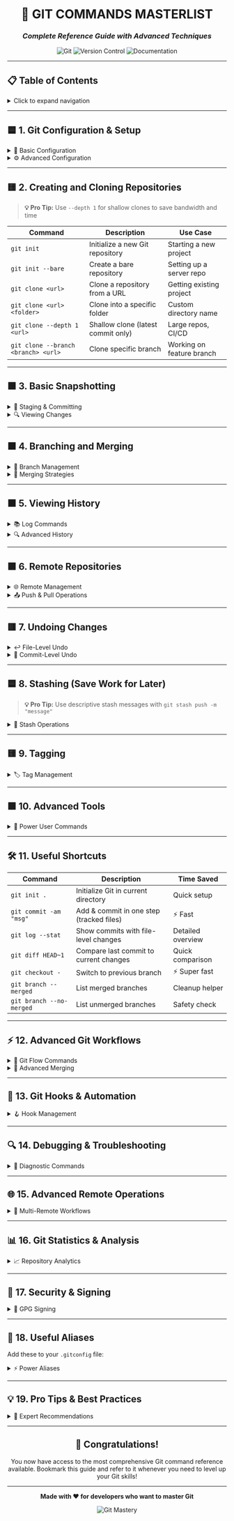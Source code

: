 

<div align="center">

# 🚀 GIT COMMANDS MASTERLIST
### *Complete Reference Guide with Advanced Techniques*

![Git](https://img.shields.io/badge/Git-F05032?style=for-the-badge&logo=git&logoColor=white)
![Version Control](https://img.shields.io/badge/Version%20Control-Expert-brightgreen?style=for-the-badge)
![Documentation](https://img.shields.io/badge/Documentation-Complete-blue?style=for-the-badge)

</div>

---

## 📋 Table of Contents

<details>
<summary>Click to expand navigation</summary>

- [🟦 1. Git Configuration & Setup](#-1-git-configuration--setup)
- [🟨 2. Creating and Cloning Repositories](#-2-creating-and-cloning-repositories)
- [🟩 3. Basic Snapshotting](#-3-basic-snapshotting)
- [🟧 4. Branching and Merging](#-4-branching-and-merging)
- [🟫 5. Viewing History](#-5-viewing-history)
- [🟪 6. Remote Repositories](#-6-remote-repositories)
- [🟥 7. Undoing Changes](#-7-undoing-changes)
- [🟦 8. Stashing (Save Work for Later)](#-8-stashing-save-work-for-later)
- [🟨 9. Tagging](#-9-tagging)
- [🟩 10. Advanced Tools](#-10-advanced-tools)
- [🛠️ 11. Useful Shortcuts](#️-11-useful-shortcuts)
- [⚡ 12. Advanced Git Workflows](#-12-advanced-git-workflows)
- [🔧 13. Git Hooks & Automation](#-13-git-hooks--automation)
- [🔍 14. Debugging & Troubleshooting](#-14-debugging--troubleshooting)
- [🌐 15. Advanced Remote Operations](#-15-advanced-remote-operations)
- [📊 16. Git Statistics & Analysis](#-16-git-statistics--analysis)
- [🔐 17. Security & Signing](#-17-security--signing)
- [📄 18. Useful Aliases](#-18-useful-aliases)
- [💡 19. Pro Tips & Best Practices](#-19-pro-tips--best-practices)

</details>

---

## 🟦 1. Git Configuration & Setup

<details>
<summary>🔧 Basic Configuration</summary>

| Command | Description | Example |
|---------|-------------|---------|
| `git config --global user.name "Your Name"` | Set your Git username globally | `git config --global user.name "John Doe"` |
| `git config --global user.email "you@example.com"` | Set your email globally | `git config --global user.email "john@example.com"` |
| `git config --list` | Show current configuration | - |
| `git config -e` | Edit the global config file | - |
| `git help <command>` | Show help for a Git command | `git help commit` |

</details>

<details>
<summary>⚙️ Advanced Configuration</summary>

| Command | Description |
|---------|-------------|
| `git config --global init.defaultBranch main` | Set default branch name |
| `git config --global core.editor "code --wait"` | Set VS Code as default editor |
| `git config --global merge.tool vimdiff` | Set merge tool |
| `git config --global core.autocrlf true` | Handle line endings (Windows) |
| `git config --global core.autocrlf input` | Handle line endings (Mac/Linux) |
| `git config --global push.default simple` | Set push behavior |
| `git config --global pull.rebase true` | Always rebase on pull |

</details>

---

## 🟨 2. Creating and Cloning Repositories

> **💡 Pro Tip:** Use `--depth 1` for shallow clones to save bandwidth and time

| Command | Description | Use Case |
|---------|-------------|----------|
| `git init` | Initialize a new Git repository | Starting a new project |
| `git init --bare` | Create a bare repository | Setting up a server repo |
| `git clone <url>` | Clone a repository from a URL | Getting existing project |
| `git clone <url> <folder>` | Clone into a specific folder | Custom directory name |
| `git clone --depth 1 <url>` | Shallow clone (latest commit only) | Large repos, CI/CD |
| `git clone --branch <branch> <url>` | Clone specific branch | Working on feature branch |

---

## 🟩 3. Basic Snapshotting

<details>
<summary>📸 Staging & Committing</summary>

| Command | Description | When to Use |
|---------|-------------|-------------|
| `git add <file>` | Stage a file for commit | Specific file changes |
| `git add .` | Stage all changes | All current changes |
| `git add -A` | Stage all changes (including deletions) | Complete staging |
| `git add -p` | Interactive staging (patch mode) | Selective staging |
| `git status` | Show staged, unstaged, untracked files | Check current state |
| `git status -s` | Short status format | Quick overview |
| `git commit -m "message"` | Commit with a message | Standard commit |
| `git commit -a -m "message"` | Stage & commit tracked files | Quick commit |
| `git commit --amend` | Modify last commit | Fix last commit |
| `git commit --amend --no-edit` | Amend without changing message | Add forgotten files |

</details>

<details>
<summary>🔍 Viewing Changes</summary>

| Command | Description |
|---------|-------------|
| `git diff` | Show unstaged changes |
| `git diff --staged` | Show staged changes |
| `git diff HEAD` | Show all changes since last commit |
| `git diff <commit1> <commit2>` | Compare two commits |
| `git diff --name-only` | Show only changed file names |
| `git diff --stat` | Show change statistics |

</details>

---

## 🟧 4. Branching and Merging

<details>
<summary>🌿 Branch Management</summary>

| Command | Description | Best Practice |
|---------|-------------|---------------|
| `git branch` | List branches | Check current branches |
| `git branch -a` | List all branches (including remote) | See complete branch structure |
| `git branch <name>` | Create a new branch | Feature development |
| `git checkout <name>` | Switch to a branch | Legacy command |
| `git switch <name>` | Modern alternative to `checkout` | **Recommended** |
| `git checkout -b <name>` | Create and switch to a branch | Quick branch creation |
| `git switch -c <name>` | Modern create and switch | **Recommended** |
| `git branch -d <name>` | Delete a branch (safe) | Cleanup merged branches |
| `git branch -D <name>` | Force delete a branch | ⚠️ Use with caution |
| `git branch -m <old> <new>` | Rename a branch | Fix naming mistakes |

</details>

<details>
<summary>🔀 Merging Strategies</summary>

| Command | Description | When to Use |
|---------|-------------|-------------|
| `git merge <branch>` | Merge another branch | Standard merge |
| `git merge --no-ff <branch>` | Force merge commit | Preserve branch history |
| `git merge --squash <branch>` | Squash merge | Clean history |
| `git merge --abort` | Abort current merge | Resolve conflicts later |
| `git rebase <branch>` | Reapply commits on top of another base | Linear history |
| `git rebase -i <commit>` | Interactive rebase | Clean up commits |

</details>

---

## 🟫 5. Viewing History

<details>
<summary>📚 Log Commands</summary>

| Command | Description | Output Style |
|---------|-------------|--------------|
| `git log` | View commit history | Full details |
| `git log --oneline` | Condensed one-line format | Quick overview |
| `git log --graph` | ASCII graph of branch history | Visual branching |
| `git log --graph --oneline --all` | Complete visual history | **Recommended** |
| `git log --stat` | Show file change statistics | File-level changes |
| `git log -p` | Show patch (actual changes) | Detailed changes |
| `git log --since="2 weeks ago"` | Commits from specific time | Time-based filtering |
| `git log --author="John"` | Commits by specific author | Author filtering |
| `git log --grep="bug"` | Search commit messages | Message filtering |

</details>

<details>
<summary>🔍 Advanced History</summary>

| Command | Description |
|---------|-------------|
| `git show <commit>` | Show changes in a specific commit |
| `git show --name-only <commit>` | Show only changed files |
| `git log --follow <file>` | Follow file history through renames |
| `git log --all --graph --decorate` | Beautiful branch visualization |
| `git reflog` | Show reference log (recovery tool) |

</details>

---

## 🟪 6. Remote Repositories

<details>
<summary>🌐 Remote Management</summary>

| Command | Description | Common Usage |
|---------|-------------|--------------|
| `git remote -v` | Show remote URLs | Check remote configuration |
| `git remote add origin <url>` | Add a remote repo | Link to GitHub/GitLab |
| `git remote add upstream <url>` | Add upstream remote | Fork workflows |
| `git remote remove <name>` | Remove a remote | Cleanup |
| `git remote rename <old> <new>` | Rename a remote | Fix naming |
| `git remote set-url origin <url>` | Change remote URL | Update repository location |

</details>

<details>
<summary>📤 Push & Pull Operations</summary>

| Command | Description | Best Practice |
|---------|-------------|---------------|
| `git push -u origin <branch>` | Push and set upstream | First push |
| `git push` | Push changes | Regular updates |
| `git push --force-with-lease` | Safe force push | **Recommended over --force** |
| `git push --tags` | Push all tags | Release management |
| `git fetch` | Fetch changes from remote | Update local refs |
| `git fetch --all` | Fetch from all remotes | Multi-remote setup |
| `git pull` | Fetch + merge changes | Quick update |
| `git pull --rebase` | Fetch + rebase | Linear history |

</details>

---

## 🟥 7. Undoing Changes

<details>
<summary>↩️ File-Level Undo</summary>

| Command | Description | Safety Level |
|---------|-------------|--------------|
| `git restore <file>` | Restore a file (modern command) | ✅ Safe |
| `git restore --staged <file>` | Unstage a file | ✅ Safe |
| `git checkout -- <file>` | Older way to discard changes | ⚠️ Legacy |
| `git clean -fd` | Remove untracked files/directories | ⚠️ Destructive |
| `git clean -n` | Dry run of clean | ✅ Preview |

</details>

<details>
<summary>🔄 Commit-Level Undo</summary>

| Command | Description | Impact |
|---------|-------------|--------|
| `git reset --soft HEAD~1` | Undo commit, keep changes staged | Minimal |
| `git reset HEAD~1` | Undo commit, unstage changes | Moderate |
| `git reset --hard HEAD~1` | ⚠️ Completely undo commit | **Destructive** |
| `git revert <commit>` | Create new commit to undo changes | ✅ Safe |
| `git commit --amend` | Change the last commit | Local only |

</details>

---

## 🟦 8. Stashing (Save Work for Later)

> **💡 Pro Tip:** Use descriptive stash messages with `git stash push -m "message"`

<details>
<summary>💾 Stash Operations</summary>

| Command | Description | Use Case |
|---------|-------------|----------|
| `git stash` | Save uncommitted changes | Quick context switch |
| `git stash push -m "message"` | Stash with descriptive message | **Recommended** |
| `git stash -u` | Include untracked files | Complete stash |
| `git stash pop` | Re-apply and remove from stash | Resume work |
| `git stash apply` | Apply stash but keep it | Test stash |
| `git stash apply stash@{2}` | Apply specific stash | Multiple stashes |
| `git stash list` | Show all stashes | Stash management |
| `git stash show -p` | Show stash contents | Preview changes |
| `git stash drop` | Delete a stash | Cleanup |
| `git stash clear` | Delete all stashes | Complete cleanup |

</details>

---

## 🟨 9. Tagging

<details>
<summary>🏷️ Tag Management</summary>

| Command | Description | Best Practice |
|---------|-------------|---------------|
| `git tag` | List tags | Check existing tags |
| `git tag <name>` | Create a lightweight tag | Quick marking |
| `git tag -a <name> -m "message"` | Create an annotated tag | **Recommended for releases** |
| `git tag -a <name> <commit>` | Tag specific commit | Retroactive tagging |
| `git push origin <tag>` | Push a tag to remote | Share specific tag |
| `git push origin --tags` | Push all tags to remote | Release deployment |
| `git tag -d <name>` | Delete local tag | Local cleanup |
| `git push origin --delete <tag>` | Delete remote tag | Remote cleanup |

</details>

---

## 🟩 10. Advanced Tools

<details>
<summary>🔧 Power User Commands</summary>

| Command | Description | Complexity |
|---------|-------------|------------|
| `git rebase <branch>` | Reapply commits on top of another base | ⭐⭐⭐ |
| `git rebase -i HEAD~3` | Interactive rebase last 3 commits | ⭐⭐⭐⭐ |
| `git cherry-pick <commit>` | Apply a specific commit to current branch | ⭐⭐ |
| `git cherry-pick -n <commit>` | Cherry-pick without committing | ⭐⭐⭐ |
| `git bisect start` | Binary search to find bad commit | ⭐⭐⭐⭐ |
| `git blame <file>` | Show who changed what line | ⭐⭐ |
| `git blame -L 10,20 <file>` | Blame specific lines | ⭐⭐ |
| `git grep "pattern"` | Search for pattern in tracked files | ⭐⭐ |
| `git worktree add <path> <branch>` | Create linked working tree | ⭐⭐⭐⭐ |

</details>

---

## 🛠️ 11. Useful Shortcuts

| Command | Description | Time Saved |
|---------|-------------|------------|
| `git init .` | Initialize Git in current directory | Quick setup |
| `git commit -am "msg"` | Add & commit in one step (tracked files) | ⚡ Fast |
| `git log --stat` | Show commits with file-level changes | Detailed overview |
| `git diff HEAD~1` | Compare last commit to current changes | Quick comparison |
| `git checkout -` | Switch to previous branch | ⚡ Super fast |
| `git branch --merged` | List merged branches | Cleanup helper |
| `git branch --no-merged` | List unmerged branches | Safety check |

---

## ⚡ 12. Advanced Git Workflows

<details>
<summary>🔄 Git Flow Commands</summary>

| Command | Description |
|---------|-------------|
| `git flow init` | Initialize git flow |
| `git flow feature start <name>` | Start new feature |
| `git flow feature finish <name>` | Finish feature |
| `git flow release start <version>` | Start release |
| `git flow hotfix start <name>` | Start hotfix |

</details>

<details>
<summary>🔀 Advanced Merging</summary>

| Command | Description |
|---------|-------------|
| `git merge -X ours <branch>` | Merge favoring our changes |
| `git merge -X theirs <branch>` | Merge favoring their changes |
| `git merge --strategy-option=patience` | Use patience merge algorithm |
| `git rerere` | Reuse recorded resolution |

</details>

---

## 🔧 13. Git Hooks & Automation

<details>
<summary>🪝 Hook Management</summary>

| Location | Description |
|----------|-------------|
| `.git/hooks/pre-commit` | Run before commit |
| `.git/hooks/pre-push` | Run before push |
| `.git/hooks/post-merge` | Run after merge |
| `.git/hooks/commit-msg` | Validate commit message |

**Example pre-commit hook:**
```bash
#!/bin/sh
npm test
```

</details>

---

## 🔍 14. Debugging & Troubleshooting

<details>
<summary>🐛 Diagnostic Commands</summary>

| Command | Description | Use Case |
|---------|-------------|----------|
| `git fsck` | Check repository integrity | Corruption detection |
| `git gc` | Garbage collection | Performance optimization |
| `git reflog` | Show reference log | Recovery operations |
| `git log --walk-reflogs` | Walk through reflog | Detailed recovery |
| `git show-branch` | Show branch relationships | Branch analysis |
| `git describe` | Describe current commit | Version identification |
| `git ls-files` | List tracked files | File management |
| `git count-objects -v` | Show repository statistics | Size analysis |

</details>

---

## 🌐 15. Advanced Remote Operations

<details>
<summary>🔄 Multi-Remote Workflows</summary>

| Command | Description |
|---------|-------------|
| `git remote update` | Fetch from all remotes |
| `git push --all origin` | Push all branches |
| `git push --mirror` | Mirror repository |
| `git fetch --unshallow` | Convert shallow to full clone |
| `git bundle create <file> <branch>` | Create bundle file |
| `git bundle verify <file>` | Verify bundle |

</details>

---

## 📊 16. Git Statistics & Analysis

<details>
<summary>📈 Repository Analytics</summary>

| Command | Description |
|---------|-------------|
| `git shortlog -sn` | Commit count by author |
| `git log --since="1 month ago" --pretty=tformat: --numstat \| awk '{ add += $1; subs += $2; loc += $1 - $2 } END { printf "added lines: %s, removed lines: %s, total lines: %s\n", add, subs, loc }'` | Lines of code statistics |
| `git log --graph --pretty=format:'%Cred%h%Creset -%C(yellow)%d%Creset %s %Cgreen(%cr) %C(bold blue)<%an>%Creset' --abbrev-commit` | Beautiful log format |

</details>

---

## 🔐 17. Security & Signing

<details>
<summary>🔏 GPG Signing</summary>

| Command | Description |
|---------|-------------|
| `git config --global user.signingkey <key-id>` | Set signing key |
| `git config --global commit.gpgsign true` | Auto-sign commits |
| `git commit -S -m "message"` | Sign specific commit |
| `git tag -s <name> -m "message"` | Sign tag |
| `git verify-commit <commit>` | Verify commit signature |
| `git verify-tag <tag>` | Verify tag signature |

</details>

---

## 📄 18. Useful Aliases

Add these to your `.gitconfig` file:

<details>
<summary>⚡ Power Aliases</summary>

```ini
[alias]
    # Short commands
    co = checkout
    br = branch
    ci = commit
    st = status
    
    # Advanced aliases
    unstage = reset HEAD --
    last = log -1 HEAD
    visual = !gitk
    
    # Beautiful logs
    lg = log --color --graph --pretty=format:'%Cred%h%Creset -%C(yellow)%d%Creset %s %Cgreen(%cr) %C(bold blue)<%an>%Creset' --abbrev-commit
    lga = log --color --graph --pretty=format:'%Cred%h%Creset -%C(yellow)%d%Creset %s %Cgreen(%cr) %C(bold blue)<%an>%Creset' --abbrev-commit --all
    
    # Useful shortcuts
    amend = commit --amend --no-edit
    force = push --force-with-lease
    undo = reset --soft HEAD~1
    
    # Branch management
    cleanup = "!git branch --merged | grep -v '\\*\\|master\\|main\\|develop' | xargs -n 1 git branch -d"
    
    # Stash shortcuts
    save = stash push -m
    pop = stash pop
    
    # Quick operations
    ac = !git add -A && git commit -m
    acp = "!f() { git add -A && git commit -m \"$1\" && git push; }; f"
```

</details>

---

## 💡 19. Pro Tips & Best Practices

<details>
<summary>🎯 Expert Recommendations</summary>

### 🔥 Workflow Best Practices

1. **Commit Messages**: Use conventional commits format
   ```
   feat: add user authentication
   fix: resolve login bug
   docs: update README
   ```

2. **Branch Naming**: Use descriptive names
   ```
   feature/user-authentication
   bugfix/login-error
   hotfix/security-patch
   ```

3. **Regular Maintenance**:
   ```bash
   git fetch --prune          # Remove stale remote branches
   git gc --aggressive        # Optimize repository
   git fsck                   # Check integrity
   ```

4. **Safety First**:
   - Always use `--force-with-lease` instead of `--force`
   - Test interactive rebases on feature branches first
   - Keep backups of important branches

### ⚡ Performance Tips

- Use shallow clones for CI/CD: `git clone --depth 1`
- Enable parallel processing: `git config --global submodule.fetchJobs 4`
- Use sparse checkout for large repositories
- Configure appropriate `.gitignore` files

### 🛡️ Security Guidelines

- Sign commits with GPG keys
- Use SSH keys for authentication
- Regularly rotate access tokens
- Never commit sensitive information

</details>

---

<div align="center">

## 🎉 Congratulations!

You now have access to the most comprehensive Git command reference available. 
Bookmark this guide and refer to it whenever you need to level up your Git skills!

---

**Made with ❤️ for developers who want to master Git**

![Git Mastery](https://img.shields.io/badge/Git%20Mastery-Achieved-gold?style=for-the-badge)

</div>